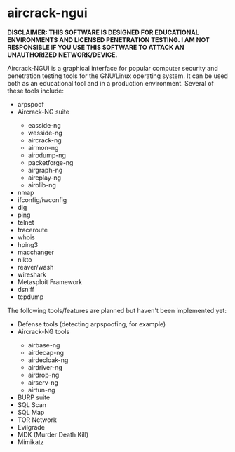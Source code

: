 aircrack-ngui
=============

<b>DISCLAIMER: THIS SOFTWARE IS DESIGNED FOR EDUCATIONAL ENVIRONMENTS AND LICENSED PENETRATION TESTING. I AM NOT RESPONSIBLE IF YOU USE THIS SOFTWARE TO ATTACK AN UNAUTHORIZED NETWORK/DEVICE.</b>

Aircrack-NGUI is a graphical interface for popular computer security and penetration testing tools for the GNU/Linux operating system. It can be used both as an educational tool and in a production environment. Several of these tools include:

<ul>
<li>arpspoof</li>
<li>Aircrack-NG suite</li>
<ul>
<li>easside-ng</li>
<li>wesside-ng</li>
<li>aircrack-ng</li>
<li>airmon-ng</li>
<li>airodump-ng</li>
<li>packetforge-ng</li>
<li>airgraph-ng</li>
<li>aireplay-ng</li>
<li>airolib-ng</li>
</ul>
<li>nmap</li>
<li>ifconfig/iwconfig</li>
<li>dig</li>
<li>ping</li>
<li>telnet</li>
<li>traceroute</li>
<li>whois</li>
<li>hping3</li>
<li>macchanger</li>
<li>nikto</li>
<li>reaver/wash</li>
<li>wireshark</li>
<li>Metasploit Framework</li>
<li>dsniff</li>
<li>tcpdump</li>
</ul>

The following tools/features are planned but haven't been implemented yet:

<ul>
<li>Defense tools (detecting arpspoofing, for example)</li>
<li>Aircrack-NG tools</li>
<ul>
<li>airbase-ng</li>
<li>airdecap-ng</li>
<li>airdecloak-ng</li>
<li>airdriver-ng</li>
<li>airdrop-ng</li>
<li>airserv-ng</li>
<li>airtun-ng</li>
</ul>
<li>BURP suite</li>
<li>SQL Scan</li>
<li>SQL Map</li>
<li>TOR Network</li>
<li>Evilgrade</li>
<li>MDK (Murder Death Kill)</li>
<li>Mimikatz</li>
</ul>
